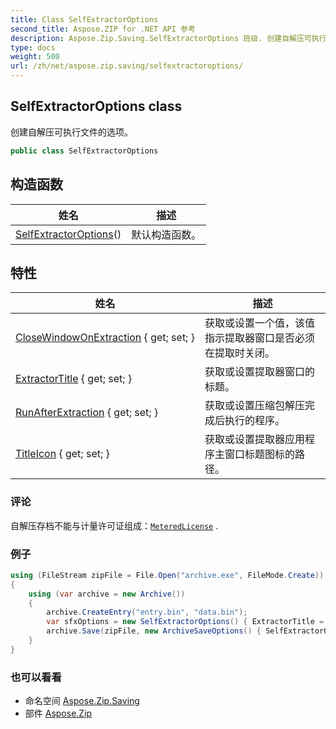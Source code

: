 ```yaml
---
title: Class SelfExtractorOptions
second_title: Aspose.ZIP for .NET API 参考
description: Aspose.Zip.Saving.SelfExtractorOptions 班级. 创建自解压可执行文件的选项
type: docs
weight: 500
url: /zh/net/aspose.zip.saving/selfextractoroptions/
---
```

## SelfExtractorOptions class

创建自解压可执行文件的选项。

```csharp
public class SelfExtractorOptions
```

## 构造函数

| 姓名 | 描述 |
| --- | --- |
| [SelfExtractorOptions](selfextractoroptions/)() | 默认构造函数。 |

## 特性

| 姓名 | 描述 |
| --- | --- |
| [CloseWindowOnExtraction](../../aspose.zip.saving/selfextractoroptions/closewindowonextraction/) { get; set; } | 获取或设置一个值，该值指示提取器窗口是否必须在提取时关闭。 |
| [ExtractorTitle](../../aspose.zip.saving/selfextractoroptions/extractortitle/) { get; set; } | 获取或设置提取器窗口的标题。 |
| [RunAfterExtraction](../../aspose.zip.saving/selfextractoroptions/runafterextraction/) { get; set; } | 获取或设置压缩包解压完成后执行的程序。 |
| [TitleIcon](../../aspose.zip.saving/selfextractoroptions/titleicon/) { get; set; } | 获取或设置提取器应用程序主窗口标题图标的路径。 |

### 评论

自解压存档不能与计量许可证组成：[`MeteredLicense`](../../aspose.zip/meteredlicense/) .

### 例子

```csharp
using (FileStream zipFile = File.Open("archive.exe", FileMode.Create))
{
    using (var archive = new Archive())
    {
        archive.CreateEntry("entry.bin", "data.bin");
        var sfxOptions = new SelfExtractorOptions() { ExtractorTitle = "Extractor", CloseWindowOnExtraction = true, TitleIcon = "C:\pictorgam.ico" };
        archive.Save(zipFile, new ArchiveSaveOptions() { SelfExtractorOptions = sfxOptions });
    }
}
```

### 也可以看看

* 命名空间 [Aspose.Zip.Saving](../../aspose.zip.saving/)
* 部件 [Aspose.Zip](../../)


